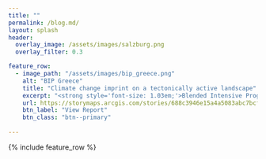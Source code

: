 ```yaml
---
title: ""
permalink: /blog.md/
layout: splash
header:
  overlay_image: /assets/images/salzburg.png
  overlay_filter: 0.3

feature_row:
  - image_path: "/assets/images/bip_greece.png" 
    alt: "BIP Greece"
    title: "Climate change imprint on a tectonically active landscape"
    excerpt: "<strong style='font-size: 1.03em;'>Blended Intensive Programme (BIP)</strong><br><br>This is the report for the Blended Intensive Programme (BIP) <i>Climate change imprint on a tectonically active landscape</i> that was organized and hosted by the National and Kapodistrian University of Athens (NKUA) from 1 February to 14 March 2025."
    url: https://storymaps.arcgis.com/stories/688c3946e15a4a5083abc7bcfb42c0bf
    btn_label: "View Report"
    btn_class: "btn--primary"
 
---
```

{% include feature_row %}